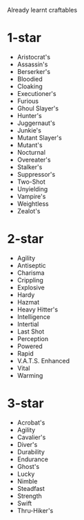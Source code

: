 Already learnt craftables

# 1-star
* Aristocrat's
* Assassin's
* Berserker's
* Bloodied
* Cloaking
* Executioner's
* Furious
* Ghoul Slayer's
* Hunter's
* Juggernaut's
* Junkie's
* Mutant Slayer's
* Mutant's
* Nocturnal
* Overeater's
* Stalker's
* Suppressor's
* Two-Shot
* Unyielding
* Vampire's
* Weightless
* Zealot's

# 2-star
* Agility
* Antiseptic
* Charisma
* Crippling
* Explosive
* Hardy
* Hazmat
* Heavy Hitter's
* Intelligence
* Intertial
* Last Shot
* Perception
* Powered
* Rapid
* V.A.T.S. Enhanced
* Vital
* Warming

# 3-star
* Acrobat's
* Agility
* Cavalier's
* Diver's
* Durability
* Endurance
* Ghost's
* Lucky
* Nimble
* Steadfast
* Strength
* Swift
* Thru-Hiker's
